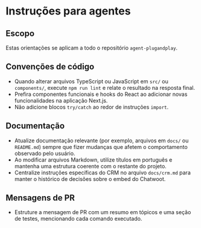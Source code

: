 # Instruções para agentes

## Escopo
Estas orientações se aplicam a todo o repositório `agent-plugandplay`.

## Convenções de código
- Quando alterar arquivos TypeScript ou JavaScript em `src/` ou `components/`, execute `npm run lint` e relate o resultado na resposta final.
- Prefira componentes funcionais e hooks do React ao adicionar novas funcionalidades na aplicação Next.js.
- Não adicione blocos `try/catch` ao redor de instruções `import`.

## Documentação
- Atualize documentação relevante (por exemplo, arquivos em `docs/` ou `README.md`) sempre que fizer mudanças que afetem o comportamento observado pelo usuário.
- Ao modificar arquivos Markdown, utilize títulos em português e mantenha uma estrutura coerente com o restante do projeto.
- Centralize instruções específicas do CRM no arquivo `docs/crm.md` para manter o histórico de decisões sobre o embed do Chatwoot.

## Mensagens de PR
- Estruture a mensagem de PR com um resumo em tópicos e uma seção de testes, mencionando cada comando executado.

